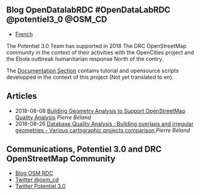 ## Blog OpenDatalabRDC                       #OpenDataLabRDC @potentiel3_0 @OSM_CD

- [French](index_fr.md)

The Potentiel 3.0 Team has supported in 2018 The DRC OpenStreetMap community in the context of their activities with the OpenCities project and the Ebola outbreak humanitarian response North of the contry.

The [Documentation Section](https://opendatalabrdc.github.io/Documentation/#!index.md) contains tutorial and opensource scripts developped in the context of this project (Not yet translated to en).

## Articles

* 2018-08-08 [Building Geometry Analysis to Support OpenStreetMap Quality Analysis](Bulding_Geometry_Analysis_to_Support_OpenStreetMap_Quality_Analysis.md) *Pierre Béland*
* 2018-08-26 [Database Quality Analysis : Building overlaps and irregular geometries - Various cartographic projects comparison
](Database_Quality_Analysis_Building_overlaps_and_irregular_geometries_Various_cartographic_projects_comparison.md) *Pierre Béland*


## Communications, Potentiel 3.0 and DRC OpenStreetMap Community

* [Blog OSM RDC](http://openstreetmap.cd/fr/)
* [Twitter @osm_cd](https://twitter.com/OSM_CD)
* [Twitter Potentiel 3.0](https://twitter.com/potentiel3_0)
